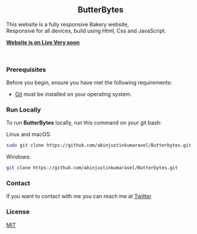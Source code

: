 <div aling="center">
  <h2 align="center">ButterBytes</h2>

This website is a fully responsive Bakery website, <br />Responsive for all devices, build using Html, Css and JavaScript.

<a href=""><strong>Website is on Live Very soon </strong></a>

</div>

<br />

### Prerequisites

Before you begin, ensure you have met the following requirements:

- [Git](https://git-scm.com/downloads "Download Git") must be installed on your operating system.

### Run Locally

To run **ButterBytes** locally, run this command on your git bash:

Linux and macOS:

```bash
sudo git clone https://github.com/abinjustinkumaravel/Butterbytes.git
```

Windows:

```bash
git clone https://github.com/abinjustinkumaravel/Butterbytes.git
```

### Contact

If you want to contact with me you can reach me at [Twitter](https://www.twitter.com/Abin_JKV).

### License

[MIT](https://choosealicense.com/licenses/mit/)
